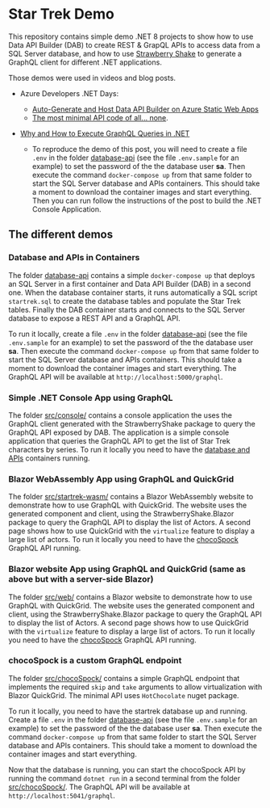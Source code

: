 # Star Trek Demo

This repository contains simple demo .NET 8 projects to show how to use Data API Builder (DAB) to create REST & GrapQL APIs to access data from a SQL Server database, and how to use [Strawberry Shake](https://chillicream.com/docs/strawberryshake) to generate a GraphQL client for different .NET applications. 

Those demos were used in videos and blog posts. 
- Azure Developers .NET Days: 
  - [Auto-Generate and Host Data API Builder on Azure Static Web Apps](https://www.youtube.com/watch?v=GO2R7IW6s3k&list=PLI7iePan8aH4cuFgP9YbRODrSEwXNA8Yq&index=13) 
  - [The most minimal API code of all... none](https://www.youtube.com/watch?v=A1H1kVPHs3w&list=PLI7iePan8aH4cuFgP9YbRODrSEwXNA8Yq&index=15).
  
- [Why and How to Execute GraphQL Queries in .NET](https://devblogs.microsoft.com/dotnet/why-and-how-to-execute-graph-ql-queries-in-dotnet/)
  - To reproduce the demo of this post, you will need to create a file `.env` in the folder [database-api](database-api/) (see the file `.env.sample` for an example) to set the password of the the database user **sa**. Then execute the command `docker-compose up` from that same folder to start the SQL Server database and APIs containers. This should take a moment to download the container images and start everything. Then you can run follow the instructions of the post to build the .NET Console Application.


## The different demos

### Database and APIs in Containers

The folder [database-api](database-api/) contains a simple `docker-compose up` that deploys an SQL Server in a first container and Data API Builder (DAB) in a second one. When the database container starts, it runs automatically a SQL script `startrek.sql` to create the database tables and populate the Star Trek tables. Finally the DAB container starts and connects to the SQL Server database to expose a REST API and a GraphQL API.

To run it locally, create a file `.env` in the folder [database-api](database-api/) (see the file `.env.sample` for an example) to set the password of the the database user **sa**. Then execute the command `docker-compose up` from that same folder to start the SQL Server database and APIs containers. This should take a moment to download the container images and start everything. The GraphQL API will be available at `http://localhost:5000/graphql`.

### Simple .NET Console App using GraphQL

The folder [src/console/](src/console/) contains a console application the uses the GraphQL client generated with the StrawberryShake package to query the GraphQL API exposed by DAB. The application is a simple console application that queries the GraphQL API to get the list of Star Trek characters by series. To run it locally you need to have the [database and APIs](#database-and-apis-in-containers) containers running.

### Blazor WebAssembly App using GraphQL and QuickGrid

The folder [src/startrek-wasm/](src/startrek-wasm/) contains a Blazor WebAssembly website to demonstrate how to use GraphQL with QuickGrid. The website uses the generated component and client, using the StrawberryShake.Blazor package to query the GraphQL API to display the list of Actors. A second page shows how to use QuickGrid with the `virtualize` feature to display a large list of actors. To run it locally you need to have the [chocoSpock](#chocospock-is-a-custom-graphql-endpoint) GraphQL API running.


### Blazor website App using GraphQL and QuickGrid (same as above but with a server-side Blazor)

The folder [src/web/](src/web/) contains a Blazor website to demonstrate how to use GraphQL with QuickGrid. The website uses the generated component and client, using the StrawberryShake.Blazor package to query the GraphQL API to display the list of Actors. A second page shows how to use QuickGrid with the `virtualize` feature to display a large list of actors. To run it locally you need to have the [chocoSpock](#chocospock-is-a-custom-graphql-endpoint) GraphQL API running.

### chocoSpock is a custom GraphQL endpoint

The folder [src/chocoSpock/](src/chocoSpock/) contains a simple GraphQL endpoint that implements the required `skip` and `take` arguments to allow virtualization with Blazor QuickGrid. The minimal API uses `HotChocolate` nuget package.

To run it locally, you need to have the startrek database up and running. Create a file `.env` in the folder [database-api](database-api/) (see the file `.env.sample` for an example) to set the password of the the database user **sa**. Then execute the command `docker-compose up` from that same folder to start the SQL Server database and APIs containers. This should take a moment to download the container images and start everything.

Now that the database is running, you can start the chocoSpock API by running the command `dotnet run` in a second terminal from the folder [src/chocoSpock/](src/chocoSpock/). The GraphQL API will be available at `http://localhost:5041/graphql`.